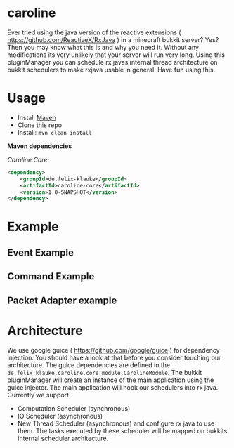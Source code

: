 # caroline

Ever tried using the java version of the reactive extensions ( https://github.com/ReactiveX/RxJava ) in a minecraft
bukkit server? Yes? Then you may know what this is and why you need it. Without any modifications its very
unlikely that your server will run very long. Using this pluginManager you can schedule rx javas internal thread architecture
on bukkit schedulers to make rxjava usable in general. Have fun using this.

# Usage
- Install [Maven](http://maven.apache.org/download.cgi)
- Clone this repo
- Install: ```mvn clean install```

**Maven dependencies**

_Caroline Core:_
```xml
<dependency>
    <groupId>de.felix-klauke</groupId>
    <artifactId>caroline-core</artifactId>
    <version>1.0-SNAPSHOT</version>
</dependency>
```
# Example

## Event Example

## Command Example

## Packet Adapter example

# Architecture
We use google guice ( https://github.com/google/guice )  for dependency injection. You should have a look at that
before you consider touching our architecture. The guice dependencies are defined in the
`de.felix_klauke.caroline.core.module.CarolineModule`. The bukkit pluginManager will create an instance of the main
application using the guice injector. The main application will hook our schedulers into rx java. Currently
we support
- Computation Scheduler (synchronous)
- IO Scheduler (asynchronous)
- New Thread Scheduler (asynchronous)
and configure rx java to use them. The tasks executed by these scheduler will be mapped on bukkits internal
scheduler architecture.
